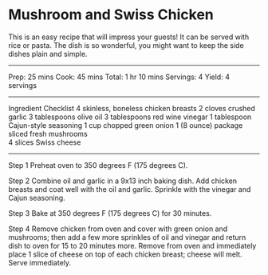 # Mushroom and Swiss Chicken

This is an easy recipe that will impress your guests! It can be served with rice or pasta. The dish is so wonderful, you might want to keep the side dishes plain and simple.

---

Prep:
25 mins
Cook:
45 mins
Total:
1 hr 10 mins
Servings:
4
Yield:
4 servings

---

Ingredient Checklist
4 skinless, boneless chicken breasts
2 cloves crushed garlic
3 tablespoons olive oil
3 tablespoons red wine vinegar
1 tablespoon Cajun-style seasoning
1 cup chopped green onion
1 (8 ounce) package sliced fresh mushrooms  
4 slices Swiss cheese  


---

 Step 1
Preheat oven to 350 degrees F (175 degrees C).

 Step 2
Combine oil and garlic in a 9x13 inch baking dish. Add chicken breasts and coat well with the oil and garlic. Sprinkle with the vinegar and Cajun seasoning.

 Step 3
Bake at 350 degrees F (175 degrees C) for 30 minutes.

 Step 4
Remove chicken from oven and cover with green onion and mushrooms; then add a few more sprinkles of oil and vinegar and return dish to oven for 15 to 20 minutes more. Remove from oven and immediately place 1 slice of cheese on top of each chicken breast; cheese will melt. Serve immediately.
